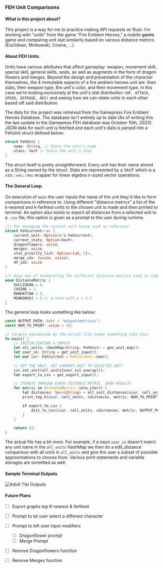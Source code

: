 ### FEH Unit Comparisons

#### What is this project about?

This project is a way for me to practice making API requests w/ Rust. I'm working with "units" from the game "Fire Emblem Heroes," a mobile ~~gacha~~ game and comparing unit stat similarity based on various distance metrics (Euclidean, Minkowski, Cosine, ...).

#### About FEH Units.

Units have various attributes that affect gameplay: weapon, movement skill, special skill, general skills, seals, as well as augments in the form of dragon flowers and merges. Beyond the design and presentation of the character themselves, the 4 immutable aspects of a fire emblem heroes unit are: their stats, their weapon type, the unit's color, and their movement type. In this case we're looking exclusively at the unit's stat distribution `(HP, ATTACK, SPEED, DEFENSE, RES)` and seeing how we can relate units to each other based off said distribution.

The data for the project was retreived from the Gamepress Fire Emblem Heroes Database. The database isn't entirely up to date (As of writing this the last update to the Gamepress FEH database was October 10th, 2023). JSON data for each unit is fetched and each unit's data is parsed into a FehUnit struct defined below:

```rust
struct FehUnit {
    name: String, // Store the unit's name
    stats: VecF // Store the unit's stat
}
```

The struct itself is pretty straightforward. Every unit has their name stored as a String owned by the struct. Stats are represented by a VecF which is a `std::vec::Vec` wrapper for linear algebra n-sized vector operations.

#### The General Loop.

On execution of `main` the user inputs the name of the unit they'd like to form comparisons in reference to. Using different "distance metrics" a list of the k-nearest and k-farthest units to the chosen unit is made and then printed to terminal. An option also exists to export all distances from a selected unit to a `.csv` file; this option is given as a prompt to the user during runtime. 

```rust
/// For managing the current unit being used as reference
struct FehCurrent<'a> {
    current_unit: Option<&'a FehCurrent>,
    current_stats: Option<VecF>,
    dragonflowers: usize,
    merges: usize,
    stat_priority_list: Option<[u8; 5]>,
    merge_idx: (usize, usize),
    df_idx: usize
}

/// Easy way of enumerating the different distance metrics used in comparisons
enum DistanceMetric {
    EUCLIDEAN = 0,
    COSINE = 1,
    MANHATTAN = 2,
    MINKOWSKI = 3 // p-norm with p = 1.5
}
```

The general loop looks something like below:

```rust
const OUTPUT_PATH: &str = "output/metrics/";
const NUM_TO_PRINT: usize = 10;

// largely pseudocode by the actual file looks something like this
fn main() {
    // INITIALIZATION & INPUTS
    let all_units: &HashMap<String, FehUnit> = gen_unit_map();
    let user_in: String = get_unit_input();
    let mut cur: FehCurrent = FehCurrent::new();
    
    // GET THE UNIT, SET CURRENT UNIT TO SELECTED UNIT
    cur.set_unit(all_units[user_in].unwrap());
    let export_to_csv = get_export_input();

    // ITERATE THROUGH EVERY DISTANCE METRIC, SHOW RESULTS
    for metric in DistanceMetric::into_iter() {
        let distances: Vec<&String> = all_unit_distances(&cur, &all_units, metric);
        print_top_k(&cur, &all_units, &distances, metric, NUM_TO_PRINT);

        if export_to_csv { 
            dist_to_csv(&cur, &all_units, &distances, metric, OUTPUT_PATH); 
        }
    }

    return ();
}
```

The actual file has a bit more. For example, if a input `user_in` doesn't match any unit name in the `all_units` HashMap we then do a edit_distance comparison with all units in `all_units` and give the user a subset of possible approximations to choose from. Various print statements and variable storages are ommitted as well.

#### Sample Terminal Outputs

![Adult Tiki Outputs](https://pbs.twimg.com/media/GLkgd5jXYAAVnCJ?format=png&name=900x900)

#### Future Plans

- [ ] Export graphs top K nearest & farthest
- [ ] Prompt to let user select a different character
- [ ] Prompt to left user input modifiers
    - [ ] Dragonflower prompt
    - [ ] Merge Prompt
- [ ] Remove Dragonflowers function
- [ ] Remove Merges function



